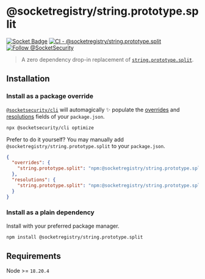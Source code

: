 # @socketregistry/string.prototype.split

[![Socket Badge](https://socket.dev/api/badge/npm/package/@socketregistry/string.prototype.split)](https://socket.dev/npm/package/@socketregistry/string.prototype.split)
[![CI - @socketregistry/string.prototype.split](https://github.com/SocketDev/socket-registry-js/actions/workflows/test.yml/badge.svg)](https://github.com/SocketDev/socket-registry-js/actions/workflows/test.yml)
[![Follow @SocketSecurity](https://img.shields.io/twitter/follow/SocketSecurity?style=social)](https://twitter.com/SocketSecurity)

> A zero dependency drop-in replacement of
> [`string.prototype.split`](https://www.npmjs.com/package/string.prototype.split).

## Installation

### Install as a package override

[`@socketsecurity/cli`](https://www.npmjs.com/package/@socketsecurity/cli) will
automagically :sparkles: populate the
[overrides](https://docs.npmjs.com/cli/v9/configuring-npm/package-json#overrides)
and [resolutions](https://yarnpkg.com/configuration/manifest#resolutions) fields
of your `package.json`.

```sh
npx @socketsecurity/cli optimize
```

Prefer to do it yourself? You may manually add
`@socketregistry/string.prototype.split` to your `package.json`.

```json
{
  "overrides": {
    "string.prototype.split": "npm:@socketregistry/string.prototype.split@^1"
  },
  "resolutions": {
    "string.prototype.split": "npm:@socketregistry/string.prototype.split@^1"
  }
}
```

### Install as a plain dependency

Install with your preferred package manager.

```sh
npm install @socketregistry/string.prototype.split
```

## Requirements

Node &gt;= `18.20.4`
